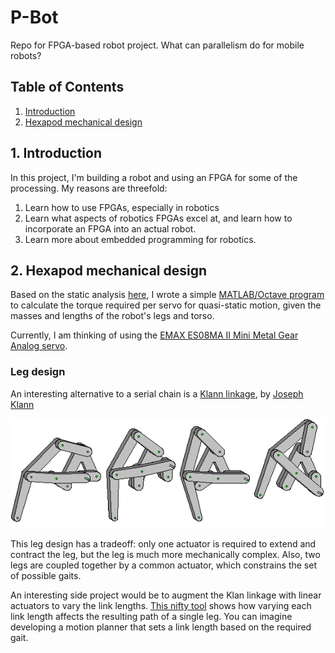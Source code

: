 # P-Bot
Repo for FPGA-based robot project. What can parallelism do for mobile robots?

## Table of Contents
1. [Introduction](#1-introduction)
2. [Hexapod mechanical design](#2-hexapod-mechanical-design)

## 1. Introduction

In this project, I'm building a robot and using an FPGA for some of the processing. My reasons are threefold:
1. Learn how to use FPGAs, especially in robotics
2. Learn what aspects of robotics FPGAs excel at, and learn how to incorporate an FPGA into an actual robot.
3. Learn more about embedded programming for robotics.

## 2. Hexapod mechanical design
Based on the static analysis [here](http://www.robotshop.com/blog/en/robot-leg-torque-tutorial-3587), I wrote a simple [MATLAB/Octave program](/Hardware/torque_calc.m) to calculate the torque required per servo for quasi-static motion, given the masses and lengths of the robot's legs and torso.

Currently, I am thinking of using the [EMAX ES08MA II Mini Metal Gear Analog servo](https://www.aliexpress.com/item/Free-shipping-100-orginal-4x-EMAX-ES08MA-II-Mini-Metal-Gear-Analog-Servo-12g-2-0kg/1708746840.html?spm=2114.search0104.3.60.zGgXDn&ws_ab_test=searchweb0_0,searchweb201602_5_10152_10065_10151_10068_10130_10307_10137_10060_10155_10154_5370011_10056_10055_10054_10059_100031_10099_5400020_5410011_10103_10102_5430011_10052_10053_10142_10107_10050_10051_5380020_5390020_10084_10083_10080_10082_10081_10178_10110_10111_10112_10113_10114_10312_10313_10314_10315_10316_10078_10079_10073_5420011-10050,searchweb201603_5,ppcSwitch_5&btsid=4bdcc2a4-2bf1-4f49-91d5-c31a77f9120e&algo_expid=06897d5a-ac7b-4e40-b174-da471e17ec38-7&algo_pvid=06897d5a-ac7b-4e40-b174-da471e17ec38&transAbTest=ae803_3).

### Leg design
An interesting alternative to a serial chain is a [Klann linkage](https://en.wikipedia.org/wiki/Klann_linkage), by [Joseph Klann](http://www.mechanicalspider.com)

![Klann linkage](/Hardware/images/F1-positions.gif)

This leg design has a tradeoff: only one actuator is required to extend and contract the leg, but the leg is much more mechanically complex. Also, two legs are coupled together by a common actuator, which constrains the set of possible gaits.

An interesting side project would be to augment the Klan linkage with linear actuators to vary the link lengths. [This nifty tool](http://www.mechanicalspider.com/spiderinputs.html) shows how varying each link length affects the resulting path of a single leg. You can imagine developing a motion planner that sets a link length based on the required gait.
